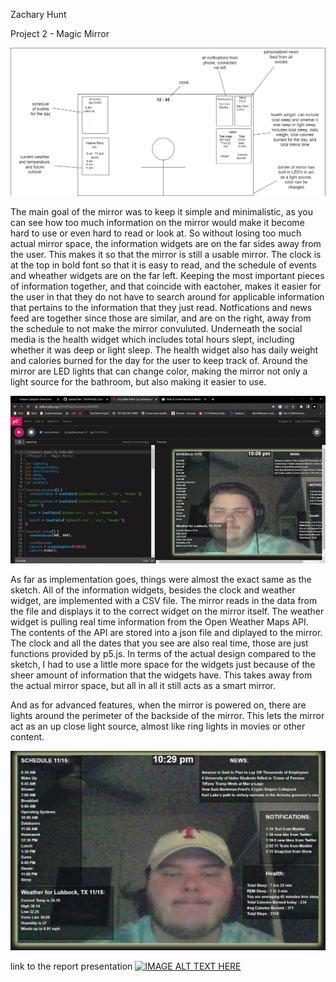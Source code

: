 Zachary Hunt

Project 2 - Magic Mirror

![alt text](https://github.com/ZHUNT64/p2.Zachary.Hunt/blob/main/p2.zachary.hunt.png?raw=true)

The main goal of the mirror was to keep it simple and minimalistic, as you can see how too much information on the mirror would make it become hard to use or even hard to read or look at. So without losing too much actual mirror space, the information widgets are on the far sides away from the user. This makes it so that the mirror is still a usable mirror. The clock is at the top in bold font so that it is easy to read, and the schedule of events and wheather widgets are on the far left. Keeping the most important pieces of information together, and that coincide with eactoher, makes it easier for the user in that they do not have to search around for applicable information that pertains to the information that they just read. Notfications and news feed are together since those are similar, and are on the right, away from the schedule to not make the mirror convuluted. Underneath the social media is the health widget which includes total hours slept, including whether it was deep or light sleep. The health widget also has daily weight and calories burned for the day for the user to keep track of. Around the mirror are LED lights that can change color, making the mirror not only a light source for the bathroom, but also making it easier to use.

![alt text](https://github.com/ZHUNT64/p2.Zachary.Hunt/blob/main/p2.zachary.hunt.gif?raw=true)

As far as implementation goes, things were almost the exact same as the sketch. All of the information widgets, besides the clock and weather widget, are implemented with a CSV file. The mirror reads in the data from the file and displays it to the correct widget on the mirror itself. The weather widget is pulling real time information from the Open Weather Maps API. The contents of the API are stored into a json file and diplayed to the mirror. The clock and all the dates that you see are also real time, those are just functions provided by p5.js. In terms of the actual design compared to the sketch, I had to use a little more space for the widgets just because of the sheer amount of information that the widgets have. This takes away from the actual mirror space, but all in all it still acts as a smart mirror.

And as for advanced features, when the mirror is powered on, there are lights around the perimeter of the backside of the mirror. This lets the mirror act as an up close light source, almost like ring lights in movies or other content.

![alt text](https://github.com/ZHUNT64/p2.Zachary.Hunt/blob/main/screenshot.jpg?raw=true)

link to the report presentation
[![IMAGE ALT TEXT HERE](https://img.youtube.com/vi/57zRLUnmI_k/0.jpg)](https://www.youtube.com/watch?v=57zRLUnmI_k)
